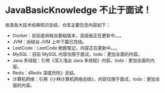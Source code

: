 # JavaBasicKnowledge 不止于面试！

收录各大技术经典知识总结，仓库主要包含内容如下：

-   Docker：目前是尚硅谷基础版本，高级版正在更新中。。。
-   JVM：尚硅谷 JVM 上中下篇已完结。
-   LeetCode：LeetCode 刷题笔记，内容正在更新中。。。
-   MySQL：目前 MySQL 内容仅限于面试，todo：更加全面的内容。
-   Java 多线程：引用《深入浅出 Java 多线程》内容，todo：更加全面的内容。
-   Redis：《Redis 深度历险》总结。
-   计算机网络：引用《小林计算机网络总结》，内容仅限于面试，todo：更加全面的内容。